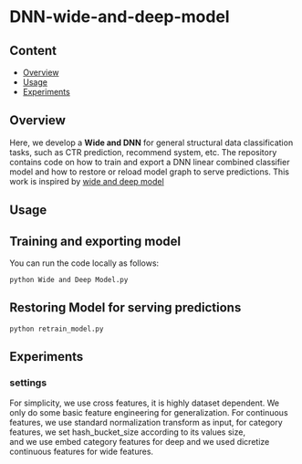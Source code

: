 # DNN-wide-and-deep-model

## Content
* [Overview](#overview)
* [Usage](#usage)
* [Experiments](#experiment)


## Overview
Here, we develop a  **Wide and DNN** for general structural data classification tasks, such as CTR prediction, recommend system, etc.
The repository contains code on how to train and export a DNN linear combined classifier model and how to restore or reload model graph to serve
predictions.
This work is inspired by [wide and deep model](https://research.googleblog.com/2016/06/wide-deep-learning-better-together-with.html)

## Usage 

## Training and exporting model
You can run the code locally as follows:
```
python Wide and Deep Model.py
```
## Restoring Model for serving predictions
```
python retrain_model.py
```
## Experiments
### settings
For simplicity, we use cross features, it is highly dataset dependent.
We only do some basic feature engineering for generalization.
For continuous features, we use standard normalization transform as input,
for category features, we set hash_bucket_size according to its values size,  
and we use embed category features for deep and we used dicretize continuous features for wide features.
